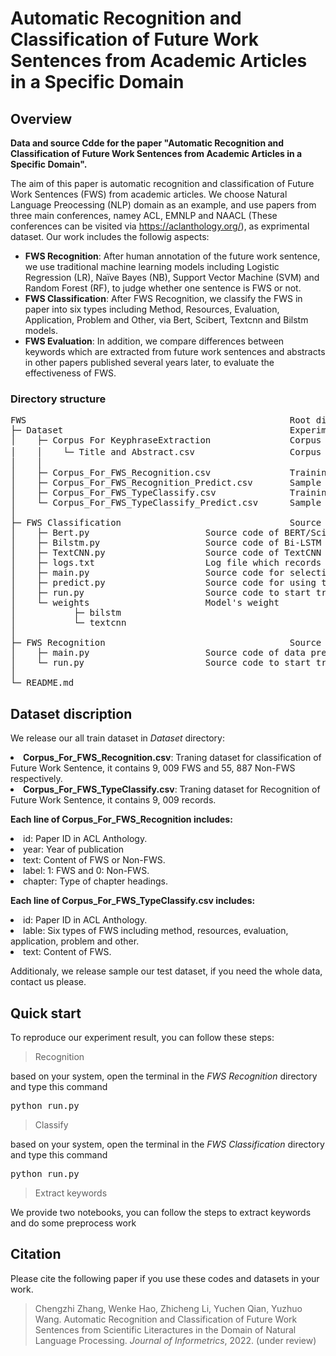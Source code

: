 # Automatic Recognition and Classification of Future Work Sentences from Academic Articles in a Specific Domain

## Overview
<b> Data and source Cdde for the paper "Automatic Recognition and Classification of Future Work Sentences from Academic Articles in a Specific Domain".</b>

The aim of this paper is automatic recognition and classification of Future Work Sentences (FWS) from academic articles. We choose Natural Language Preocessing (NLP) domain as an example, and use papers from three main conferences, namey ACL, EMNLP and NAACL (These conferences can be visited via https://aclanthology.org/), as exprimental dataset. Our work includes the followig aspects:
* **FWS Recognition**: After human annotation of the future work sentence, we use traditional machine learning models including Logistic Regression (LR), Naïve Bayes (NB), Support Vector Machine (SVM)  and Random Forest (RF), to judge whether one sentence is FWS or not.
* **FWS Classification**: After FWS Recognition, we classify the FWS in paper into six types including Method, Resources, Evaluation, Application, Problem and Other, via Bert, Scibert, Textcnn and Bilstm models.
* **FWS Evaluation**: In addition, we compare differences between keywords which are extracted from future work sentences and abstracts in other papers published several years later, to evaluate the effectiveness of FWS.

### Directory structure
<pre>
FWS                                                  Root directory
├─ Dataset                                           Experimental datasets
│    ├─ Corpus For KeyphraseExtraction               Corpus for content analysis of FWS                 
│    │    └─ Title and Abstract.csv                  Corpus for content analysis of FWS，incuding title and absrtract
│    │
│    ├─ Corpus_For_FWS_Recognition.csv               Training dataset for FWS recognition 
│    ├─ Corpus_For_FWS_Recognition_Predict.csv       Sample testing dataset for recognition of FWS
│    ├─ Corpus_For_FWS_TypeClassify.csv              Training dataset for FWS classification 
│    └─ Corpus_For_FWS_TypeClassify_Predict.csv      Sample testing dataset for FWS classification 
│   
├─ FWS Classification                                Source code of FWS classification  
│    ├─ Bert.py					     Source code of BERT/SciBERT classification model
│    ├─ Bilstm.py				     Source code of Bi-LSTM model
│    ├─ TextCNN.py				     Source code of TextCNN model
│    ├─ logs.txt				     Log file which records classification performance of classification model
│    ├─ main.py					     Source code for selecting a model to train Corpus_For_FWS_Recognition by command line arguments
│    ├─ predict.py				     Source code for using trained model to predict label of FWS in test dataset
│    ├─ run.py					     Source code to start training process of FWS classification
│    └─ weights					     Model's weight
│           ├─ bilstm
│           └─ textcnn
│
├─ FWS Recognition                                   Source code of FWS recognition 
│    ├─ main.py					     Source code of data preprocessing, training and testing of FWS recognition model
│    └─ run.py					     Source code to start training of FWS recognition
│
└─ README.md
</pre>

## Dataset discription

We release our all train dataset in *Dataset* directory: 

<li><b>Corpus_For_FWS_Recognition.csv</b>: Traning dataset for classification of Future Work Sentence, it contains 9, 009 FWS and 55, 887 Non-FWS respectively.
<li><b>Corpus_For_FWS_TypeClassify.csv</b>: Traning dataset for Recognition of Future Work Sentence, it contains 9, 009 records.

<b>Each line of Corpus_For_FWS_Recognition includes: </b>
<li>id: Paper ID in ACL Anthology.    
<li>year: Year of publication
<li>text: Content of FWS or Non-FWS.
<li>label: 1: FWS and 0: Non-FWS.
<li>chapter: Type of chapter headings.
	
<b>Each line of Corpus_For_FWS_TypeClassify.csv includes: </b>
<li>id: Paper ID in ACL Anthology.
<li>lable: Six types of FWS including method, resources, evaluation, application, problem and other.
<li>text: Content of FWS. 	
		
Additionaly, we release sample our test dataset, if you need the whole data, contact us please.

## Quick start
To reproduce our experiment result, you can follow these steps:

> Recognition 

based on your system, open the terminal in the *FWS Recognition* directory and type this command
<pre>python run.py </pre>

> Classify

based on your system, open the terminal in the *FWS Classification* directory and type this command
<pre>python run.py</pre>

> Extract keywords

We provide two notebooks, you can follow the steps to extract keywords and do some preprocess work

## Citation
Please cite the following paper if you use these codes and datasets in your work.

> Chengzhi Zhang, Wenke Hao, Zhicheng Li, Yuchen Qian, Yuzhuo Wang. Automatic Recognition and Classification of Future Work Sentences from Scientific Literactures in the Domain of Natural Language Processing. *Journal of Informetrics*, 2022. (under review)
